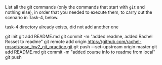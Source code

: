 List all the git commands (only the commands that start with `git` and nothing else), in order that you needed to execute them, to carry out the scenario in Task-4, below.

task-4 directory already exists, did not add another one

git init
git add README.md
git commit -m "added readme, added Rachel Rosset to readme"
git remote add origin https://github.com/rachel-rosset/oose_hw2_git_practice.git
git push --set-upstream origin master
git add README.md
git commit -m "added course info to readme from local"
git push

